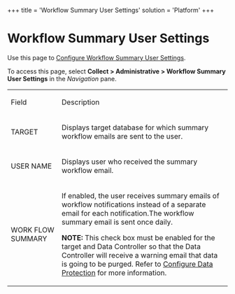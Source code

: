 +++
title = 'Workflow Summary User Settings'
solution = 'Platform'
+++

# Workflow Summary User Settings

<div class="use">

Use this page to [Configure Workflow Summary User
Settings](../Use_Cases/Configure_Workflow_Summary_User_Settings).

</div>

To access this page, select <span style="font-weight: bold;">Collect \>
Administrative \> Workflow Summary User Settings</span> in the
<span style="font-style: italic;">Navigation</span> pane.

<table>
<tbody>
<tr class="odd">
<td><p>Field</p></td>
<td><p>Description</p></td>
</tr>
<tr class="even">
<td><p>TARGET</p></td>
<td><p>Displays target database for which summary workflow emails are sent to the user.</p></td>
</tr>
<tr class="odd">
<td><p>USER NAME</p></td>
<td><p>Displays user who received the summary workflow email.</p></td>
</tr>
<tr class="even">
<td><p>WORK FLOW SUMMARY</p></td>
<td><p>If enabled, the user receives summary emails of workflow notifications instead of a separate email for each notification.The workflow summary email is sent once daily.</p>
<p><strong>NOTE:</strong> This check box must be enabled for the target and Data Controller so that the Data Controller will receive a warning email that data is going to be purged. Refer to <a href="../Use_Cases/Support_Regulatory_Compliance#Configure_Data_Protection">Configure Data Protection</a> for more information.</p></td>
</tr>
</tbody>
</table>
